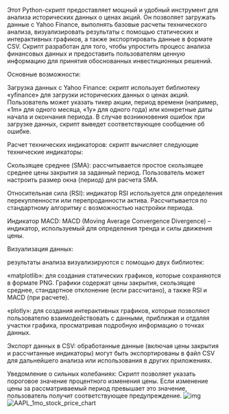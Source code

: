 Этот Python-скрипт предоставляет мощный и удобный инструмент для анализа исторических данных о ценах акций.  Он позволяет загружать данные с Yahoo Finance, выполнять базовые расчеты технического анализа, визуализировать результаты с помощью статических и интерактивных графиков, а также экспортировать данные в формате CSV.  Скрипт разработан для того, чтобы упростить процесс анализа финансовых данных и предоставить пользователям ценную информацию для принятия обоснованных инвестиционных решений.

Основные возможности:

Загрузка данных с Yahoo Finance: скрипт использует библиотеку «yfinance» для загрузки исторических данных о ценах акций.  Пользователь может указать тикер акции, период времени (например, «1m» для одного месяца, «1y» для одного года) или конкретные даты начала и окончания периода.  В случае возникновения ошибок при загрузке данных, скрипт выведет соответствующее сообщение об ошибке.

Расчет технических индикаторов: скрипт вычисляет следующие технические индикаторы:

Скользящее среднее (SMA): рассчитывается простое скользящее среднее цены закрытия за заданный период.  Пользователь может настроить размер окна (период) для расчета SMA.

Относительная сила (RSI): индикатор RSI используется для определения перекупленности или перепроданности актива.  Рассчитывается по стандартному алгоритму с возможностью настройки периода.

Индикатор MACD: MACD (Moving Average Convergence Divergence) – индикатор, используемый для определения тренда и силы движения цены.

Визуализация данных: 

результаты анализа визуализируются с помощью двух библиотек:

«matplotlib»: для создания статических графиков, которые сохраняются в формате PNG.  Графики содержат цены закрытия, скользящее среднее, стандартное отклонение (если рассчитано), а также RSI и MACD (при расчете).

«plotly»: для создания интерактивных графиков, которые позволяют пользователю взаимодействовать с данными, приближая и отдаляя участки графика, просматривая подробную информацию о точках данных.

Экспорт данных в CSV: обработанные данные (включая цены закрытия и рассчитанные индикаторы) могут быть экспортированы в файл CSV для дальнейшего анализа или использования в других приложениях.

Уведомление о сильных колебаниях: Скрипт позволяет указать пороговое значение процентного изменения цены. Если изменение цены за рассматриваемый период превышает это значение, пользователь получит соответствующее предупреждение.
![img](https://github.com/user-attachments/assets/3a9a308b-7942-4233-a002-a167acd7b4b5)
![AAPL_1mo_stock_price_chart](https://github.com/user-attachments/assets/ab6abcd0-f330-4497-8879-4fc33baa7692)
